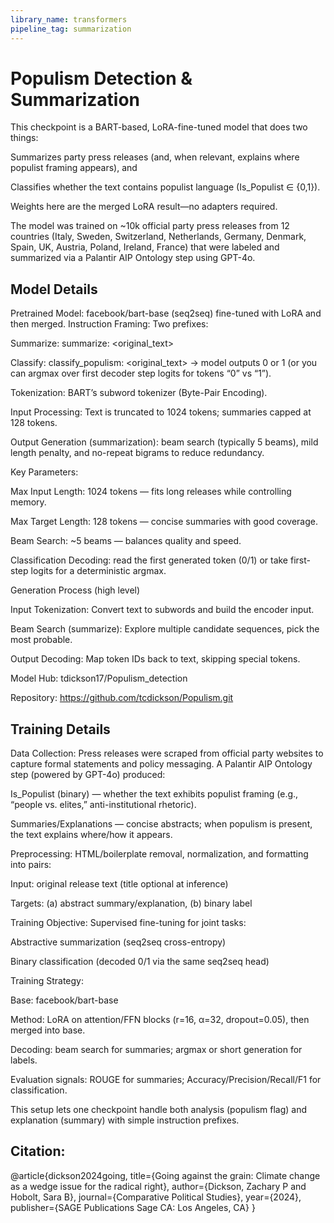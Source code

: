 ```yaml
---
library_name: transformers
pipeline_tag: summarization
---
```

# Populism Detection & Summarization

This checkpoint is a BART-based, LoRA-fine-tuned model that does two things:

Summarizes party press releases (and, when relevant, explains where populist framing appears), and

Classifies whether the text contains populist language (Is_Populist ∈ {0,1}).

Weights here are the merged LoRA result—no adapters required.

The model was trained on ~10k official party press releases from 12 countries (Italy, Sweden, Switzerland, Netherlands, Germany, Denmark, Spain, UK, Austria, Poland, Ireland, France) that were labeled and summarized via a Palantir AIP Ontology step using GPT-4o.

## Model Details

Pretrained Model: facebook/bart-base (seq2seq) fine-tuned with LoRA and then merged.
Instruction Framing: Two prefixes:

Summarize: summarize: <original_text>

Classify: classify_populism: <original_text> → model outputs 0 or 1 (or you can argmax over first decoder step logits for tokens “0” vs “1”).

Tokenization: BART’s subword tokenizer (Byte-Pair Encoding).

Input Processing: Text is truncated to 1024 tokens; summaries capped at 128 tokens.

Output Generation (summarization): beam search (typically 5 beams), mild length penalty, and no-repeat bigrams to reduce redundancy.

Key Parameters:

Max Input Length: 1024 tokens — fits long releases while controlling memory.

Max Target Length: 128 tokens — concise summaries with good coverage.

Beam Search: ~5 beams — balances quality and speed.

Classification Decoding: read the first generated token (0/1) or take first-step logits for a deterministic argmax.

Generation Process (high level)

Input Tokenization: Convert text to subwords and build the encoder input.

Beam Search (summarize): Explore multiple candidate sequences, pick the most probable.

Output Decoding: Map token IDs back to text, skipping special tokens.

Model Hub: tdickson17/Populism_detection

Repository: https://github.com/tcdickson/Populism.git

## Training Details

Data Collection:
Press releases were scraped from official party websites to capture formal statements and policy messaging. A Palantir AIP Ontology step (powered by GPT-4o) produced:

Is_Populist (binary) — whether the text exhibits populist framing (e.g., “people vs. elites,” anti-institutional rhetoric).

Summaries/Explanations — concise abstracts; when populism is present, the text explains where/how it appears.

Preprocessing:
HTML/boilerplate removal, normalization, and formatting into pairs:

Input: original release text (title optional at inference)

Targets: (a) abstract summary/explanation, (b) binary label

Training Objective:
Supervised fine-tuning for joint tasks:

Abstractive summarization (seq2seq cross-entropy)

Binary classification (decoded 0/1 via the same seq2seq head)

Training Strategy:

Base: facebook/bart-base

Method: LoRA on attention/FFN blocks (r=16, α=32, dropout=0.05), then merged into base.

Decoding: beam search for summaries; argmax or short generation for labels.

Evaluation signals: ROUGE for summaries; Accuracy/Precision/Recall/F1 for classification.

This setup lets one checkpoint handle both analysis (populism flag) and explanation (summary) with simple instruction prefixes.

## Citation:

@article{dickson2024going,
  title={Going against the grain: Climate change as a wedge issue for the radical right},
  author={Dickson, Zachary P and Hobolt, Sara B},
  journal={Comparative Political Studies},
  year={2024},
  publisher={SAGE Publications Sage CA: Los Angeles, CA}
}
